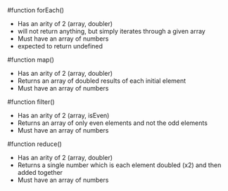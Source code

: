#function forEach()
+ Has an arity of 2 (array, doubler)
+ will not  return anything, but simply iterates through a given array
+ Must have an array of numbers
+ expected to return undefined

#function map()
+ Has an arity of 2 (array, doubler)
+ Returns an array of doubled results of each initial element
+ Must have an array of numbers

#function filter()
+ Has an arity of 2 (array, isEven)
+ Returns an array of only even elements and not the odd elements
+ Must have an array of numbers

#function reduce()
+ Has an arity of 2 (array, doubler)
+ Returns a single number which is each element doubled (x2) and then added together
+ Must have an array of numbers
